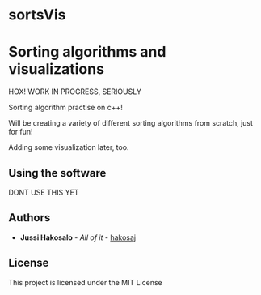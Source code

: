 # sortsVis


# Sorting algorithms and visualizations

HOX! WORK IN PROGRESS, SERIOUSLY


Sorting algorithm practise on c++!


Will be creating a variety of different sorting algorithms from scratch, just for fun!

Adding some visualization later, too.


## Using the software

DONT USE THIS YET

## Authors

* **Jussi Hakosalo** - *All of it* - [hakosaj](https://github.com/hakosaj)

## License

This project is licensed under the MIT License 
